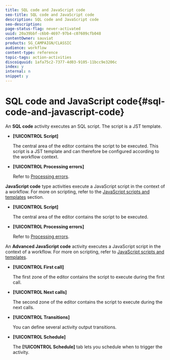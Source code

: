 ```yaml
---
title: SQL code and JavaScript code
seo-title: SQL code and JavaScript code
description: SQL code and JavaScript code
seo-description: 
page-status-flag: never-activated
uuid: 20a39bbf-c6b0-4697-97b4-c07609cfb048
contentOwner: sauviat
products: SG_CAMPAIGN/CLASSIC
audience: workflow
content-type: reference
topic-tags: action-activities
discoiquuid: 1afa75c2-7377-4d03-9105-11bcc9e3206c
index: y
internal: n
snippet: y
---
```


# SQL code and JavaScript code{#sql-code-and-javascript-code}

An **SQL code** activity executes an SQL script. The script is a JST template.

* **[!UICONTROL Script]**

  The central area of the editor contains the script to be executed. This script is a JST template and can therefore be configured according to the workflow context.

* **[!UICONTROL Processing errors]**

  Refer to [Processing errors](../../workflow/using/executing-a-workflow.md#processing-errors).

**JavaScript code** type activities execute a JavaScript script in the context of a workflow. For more on scripting, refer to the [JavaScript scripts and templates](../../workflow/using/javascript-scripts-and-templates.md) section.

* **[!UICONTROL Script]**

  The central area of the editor contains the script to be executed.

* **[!UICONTROL Processing errors]**

  Refer to [Processing errors](../../workflow/using/executing-a-workflow.md#processing-errors).

An **Advanced JavaScript code** activity executes a JavaScript script in the context of a workflow. For more on scripting, refer to [JavaScript scripts and templates](../../workflow/using/javascript-scripts-and-templates.md).

* **[!UICONTROL First call]**

  The first zone of the editor contains the script to execute during the first call.

* **[!UICONTROL Next calls]**

  The second zone of the editor contains the script to execute during the next calls.

* **[!UICONTROL Transitions]**

  You can define several activity output transitions.

* **[!UICONTROL Schedule]**

  The **[!UICONTROL Schedule]** tab lets you schedule when to trigger the activity.

